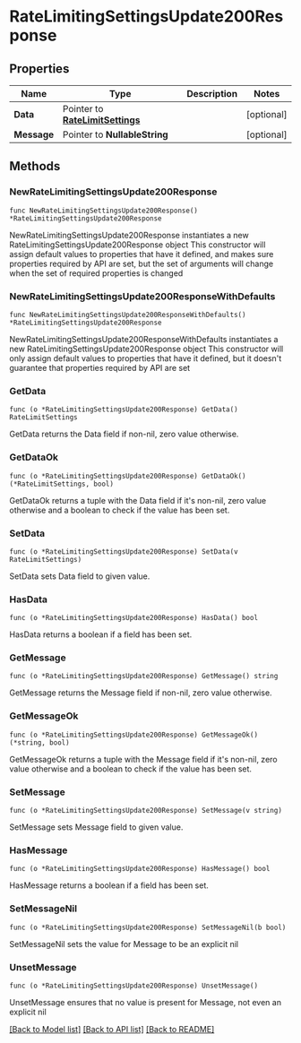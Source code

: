 # RateLimitingSettingsUpdate200Response

## Properties

Name | Type | Description | Notes
------------ | ------------- | ------------- | -------------
**Data** | Pointer to [**RateLimitSettings**](RateLimitSettings.md) |  | [optional] 
**Message** | Pointer to **NullableString** |  | [optional] 

## Methods

### NewRateLimitingSettingsUpdate200Response

`func NewRateLimitingSettingsUpdate200Response() *RateLimitingSettingsUpdate200Response`

NewRateLimitingSettingsUpdate200Response instantiates a new RateLimitingSettingsUpdate200Response object
This constructor will assign default values to properties that have it defined,
and makes sure properties required by API are set, but the set of arguments
will change when the set of required properties is changed

### NewRateLimitingSettingsUpdate200ResponseWithDefaults

`func NewRateLimitingSettingsUpdate200ResponseWithDefaults() *RateLimitingSettingsUpdate200Response`

NewRateLimitingSettingsUpdate200ResponseWithDefaults instantiates a new RateLimitingSettingsUpdate200Response object
This constructor will only assign default values to properties that have it defined,
but it doesn't guarantee that properties required by API are set

### GetData

`func (o *RateLimitingSettingsUpdate200Response) GetData() RateLimitSettings`

GetData returns the Data field if non-nil, zero value otherwise.

### GetDataOk

`func (o *RateLimitingSettingsUpdate200Response) GetDataOk() (*RateLimitSettings, bool)`

GetDataOk returns a tuple with the Data field if it's non-nil, zero value otherwise
and a boolean to check if the value has been set.

### SetData

`func (o *RateLimitingSettingsUpdate200Response) SetData(v RateLimitSettings)`

SetData sets Data field to given value.

### HasData

`func (o *RateLimitingSettingsUpdate200Response) HasData() bool`

HasData returns a boolean if a field has been set.

### GetMessage

`func (o *RateLimitingSettingsUpdate200Response) GetMessage() string`

GetMessage returns the Message field if non-nil, zero value otherwise.

### GetMessageOk

`func (o *RateLimitingSettingsUpdate200Response) GetMessageOk() (*string, bool)`

GetMessageOk returns a tuple with the Message field if it's non-nil, zero value otherwise
and a boolean to check if the value has been set.

### SetMessage

`func (o *RateLimitingSettingsUpdate200Response) SetMessage(v string)`

SetMessage sets Message field to given value.

### HasMessage

`func (o *RateLimitingSettingsUpdate200Response) HasMessage() bool`

HasMessage returns a boolean if a field has been set.

### SetMessageNil

`func (o *RateLimitingSettingsUpdate200Response) SetMessageNil(b bool)`

 SetMessageNil sets the value for Message to be an explicit nil

### UnsetMessage
`func (o *RateLimitingSettingsUpdate200Response) UnsetMessage()`

UnsetMessage ensures that no value is present for Message, not even an explicit nil

[[Back to Model list]](../README.md#documentation-for-models) [[Back to API list]](../README.md#documentation-for-api-endpoints) [[Back to README]](../README.md)


